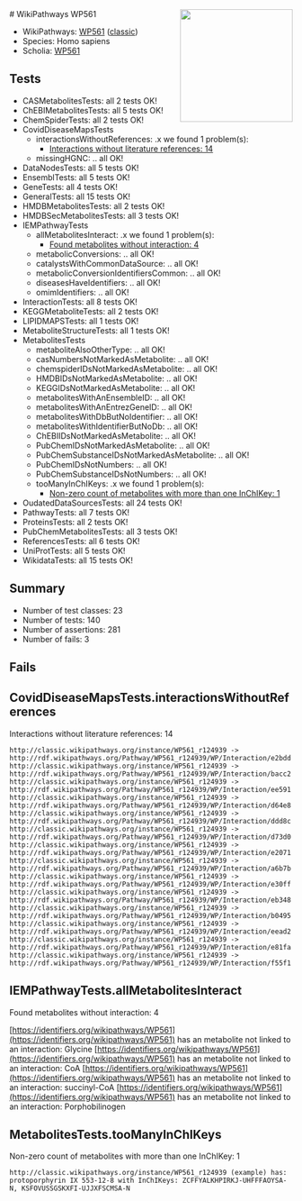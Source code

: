 <img style="float: right; width: 200px" src="https://cms-assets.nporadio.nl/npo3fm/NPO-Serious-Request-Logo-Groen-Ik-Steun-RGB.png" />
# WikiPathways WP561

* WikiPathways: [WP561](https://wikipathways.org/pathways/WP561) ([classic](https://classic.wikipathways.org/instance/WP561))
* Species: Homo sapiens
* Scholia: [WP561](https://scholia.toolforge.org/wikipathways/WP561)
## Tests
* CASMetabolitesTests: all 2 tests OK!
* ChEBIMetabolitesTests: all 5 tests OK!
* ChemSpiderTests: all 2 tests OK!
* CovidDiseaseMapsTests
    * interactionsWithoutReferences: .x we found 1 problem(s):
        * [Interactions without literature references: 14](#9701cce5)
    * missingHGNC: .. all OK!
* DataNodesTests: all 5 tests OK!
* EnsemblTests: all 5 tests OK!
* GeneTests: all 4 tests OK!
* GeneralTests: all 15 tests OK!
* HMDBMetabolitesTests: all 2 tests OK!
* HMDBSecMetabolitesTests: all 3 tests OK!
* IEMPathwayTests
    * allMetabolitesInteract: .x we found 1 problem(s):
        * [Found metabolites without interaction: 4](#2bc2e7ef)
    * metabolicConversions: .. all OK!
    * catalystsWithCommonDataSource: .. all OK!
    * metabolicConversionIdentifiersCommon: .. all OK!
    * diseasesHaveIdentifiers: .. all OK!
    * omimIdentifiers: .. all OK!
* InteractionTests: all 8 tests OK!
* KEGGMetaboliteTests: all 2 tests OK!
* LIPIDMAPSTests: all 1 tests OK!
* MetaboliteStructureTests: all 1 tests OK!
* MetabolitesTests
    * metaboliteAlsoOtherType: .. all OK!
    * casNumbersNotMarkedAsMetabolite: .. all OK!
    * chemspiderIDsNotMarkedAsMetabolite: .. all OK!
    * HMDBIDsNotMarkedAsMetabolite: .. all OK!
    * KEGGIDsNotMarkedAsMetabolite: .. all OK!
    * metabolitesWithAnEnsembleID: .. all OK!
    * metabolitesWithAnEntrezGeneID: .. all OK!
    * metabolitesWithDbButNoIdentifier: .. all OK!
    * metabolitesWithIdentifierButNoDb: .. all OK!
    * ChEBIIDsNotMarkedAsMetabolite: .. all OK!
    * PubChemIDsNotMarkedAsMetabolite: .. all OK!
    * PubChemSubstanceIDsNotMarkedAsMetabolite: .. all OK!
    * PubChemIDsNotNumbers: .. all OK!
    * PubChemSubstanceIDsNotNumbers: .. all OK!
    * tooManyInChIKeys: .x we found 1 problem(s):
        * [Non-zero count of metabolites with more than one InChIKey: 1](#a4e4037e)
* OudatedDataSourcesTests: all 24 tests OK!
* PathwayTests: all 7 tests OK!
* ProteinsTests: all 2 tests OK!
* PubChemMetabolitesTests: all 3 tests OK!
* ReferencesTests: all 6 tests OK!
* UniProtTests: all 5 tests OK!
* WikidataTests: all 15 tests OK!


## Summary

* Number of test classes: 23
* Number of tests: 140
* Number of assertions: 281
* Number of fails: 3

## Fails

<a name="9701cce5" />

## CovidDiseaseMapsTests.interactionsWithoutReferences

Interactions without literature references: 14
```
http://classic.wikipathways.org/instance/WP561_r124939 -> http://rdf.wikipathways.org/Pathway/WP561_r124939/WP/Interaction/e2bdd
http://classic.wikipathways.org/instance/WP561_r124939 -> http://rdf.wikipathways.org/Pathway/WP561_r124939/WP/Interaction/bacc2
http://classic.wikipathways.org/instance/WP561_r124939 -> http://rdf.wikipathways.org/Pathway/WP561_r124939/WP/Interaction/ee591
http://classic.wikipathways.org/instance/WP561_r124939 -> http://rdf.wikipathways.org/Pathway/WP561_r124939/WP/Interaction/d64e8
http://classic.wikipathways.org/instance/WP561_r124939 -> http://rdf.wikipathways.org/Pathway/WP561_r124939/WP/Interaction/ddd8c
http://classic.wikipathways.org/instance/WP561_r124939 -> http://rdf.wikipathways.org/Pathway/WP561_r124939/WP/Interaction/d73d0
http://classic.wikipathways.org/instance/WP561_r124939 -> http://rdf.wikipathways.org/Pathway/WP561_r124939/WP/Interaction/e2071
http://classic.wikipathways.org/instance/WP561_r124939 -> http://rdf.wikipathways.org/Pathway/WP561_r124939/WP/Interaction/a6b7b
http://classic.wikipathways.org/instance/WP561_r124939 -> http://rdf.wikipathways.org/Pathway/WP561_r124939/WP/Interaction/e30ff
http://classic.wikipathways.org/instance/WP561_r124939 -> http://rdf.wikipathways.org/Pathway/WP561_r124939/WP/Interaction/eb348
http://classic.wikipathways.org/instance/WP561_r124939 -> http://rdf.wikipathways.org/Pathway/WP561_r124939/WP/Interaction/b0495
http://classic.wikipathways.org/instance/WP561_r124939 -> http://rdf.wikipathways.org/Pathway/WP561_r124939/WP/Interaction/eead2
http://classic.wikipathways.org/instance/WP561_r124939 -> http://rdf.wikipathways.org/Pathway/WP561_r124939/WP/Interaction/e81fa
http://classic.wikipathways.org/instance/WP561_r124939 -> http://rdf.wikipathways.org/Pathway/WP561_r124939/WP/Interaction/f55f1
```

<a name="2bc2e7ef" />

## IEMPathwayTests.allMetabolitesInteract

Found metabolites without interaction: 4

[https://identifiers.org/wikipathways/WP561](https://identifiers.org/wikipathways/WP561) has an metabolite not linked to an interaction: Glycine
[https://identifiers.org/wikipathways/WP561](https://identifiers.org/wikipathways/WP561) has an metabolite not linked to an interaction: CoA
[https://identifiers.org/wikipathways/WP561](https://identifiers.org/wikipathways/WP561) has an metabolite not linked to an interaction: succinyl-CoA
[https://identifiers.org/wikipathways/WP561](https://identifiers.org/wikipathways/WP561) has an metabolite not linked to an interaction: Porphobilinogen


<a name="a4e4037e" />

## MetabolitesTests.tooManyInChIKeys

Non-zero count of metabolites with more than one InChIKey: 1
```
http://classic.wikipathways.org/instance/WP561_r124939 (example) has: protoporphyrin IX 553-12-8 with InChIKeys: ZCFFYALKHPIRKJ-UHFFFAOYSA-N, KSFOVUSSGSKXFI-UJJXFSCMSA-N
```

